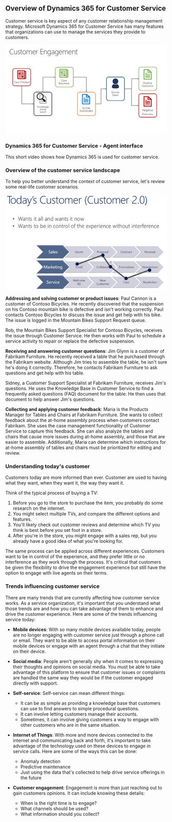 ## Overview of Dynamics 365 for Customer Service

Customer service is key aspect of any customer relationship management strategy. Microsoft Dynamics 365 for Customer Service has many features that organizations can use to manage the services they provide to customers.

![Customer engagement case flow](../media/customer-engagement.jpg)

### Dynamics 365 for Customer Service - Agent interface

This short video shows how Dynamics 365 is used for customer service.

### Overview of the customer service landscape

To help you better understand the context of customer service, let's review some real-life customer scenarios.

![Today's customer across sales, service, and marketing](../media/customer-engagement2.png)

**Addressing and solving customer or product issues**: Paul Cannon is a customer of Contoso Bicycles. He recently discovered that the suspension on his Contoso mountain bike is defective and isn't working correctly. Paul contacts Contoso Bicycles to discuss the issue and get help with his bike. The issue is logged in the Mountain Bikes Support Request queue. 

Rob, the Mountain Bikes Support Specialist for Contoso Bicycles, receives the issue through Customer Service. He then works with Paul to schedule a service activity to repair or replace the defective suspension.

**Receiving and answering customer questions**: Jim Glynn is a customer of Fabrikam Furniture. He recently received a table that he purchased through the Fabrikam website. Although Jim tries to assemble the table, he isn't sure he's doing it correctly. Therefore, he contacts Fabrikam Furniture to ask questions and get help with his table. 

Sidney, a Customer Support Specialist at Fabrikam Furniture, receives Jim's questions. He uses the Knowledge Base in Customer Service to find a frequently asked questions (FAQ) document for the table. He then uses that document to help answer Jim's questions.

**Collecting and applying customer feedback**: Maria is the Products Manager for Tables and Chairs at Fabrikam Furniture. She wants to collect feedback about the at-home assembly process when customers contact Fabrikam. She uses the case management functionality of Customer Service to capture this feedback. She can also analyze the tables and chairs that cause more issues during at-home assembly, and those that are easier to assemble. Additionally, Maria can determine which instructions for at-home assembly of tables and chairs must be prioritized for editing and review.

### Understanding today's customer
Customers today are more informed than ever. Customer are used to having what they want, when they want it, the way they want it. 
 
Think of the typical process of buying a TV:

1. Before you go to the store to purchase the item, you probably do some research on the internet.
1. You might select multiple TVs, and compare the different options and features.
1. You'll likely check out customer reviews and determine which TV you think is best before you set foot in a store.
1. After you're in the store, you might engage with a sales rep, but you already have a good idea of what you're looking for.

The same process can be applied across different experiences. Customers want to be in control of the experience, and they prefer little or no interference as they work through the process. It's critical that customers be given the flexibility to drive the engagement experience but still have the option to engage with live agents on their terms.

### Trends influencing customer service
There are many trends that are currently affecting how customer service works. As a service organization, it's important that you understand what those trends are and how you can take advantage of them to enhance and drive the customer experience. Here are some of the trends influencing service today:

- **Mobile devices**: With so many mobile devices available today, people are no longer engaging with customer service just through a phone call or email. They want to be able to access portal information on their mobile devices or engage with an agent through a chat that they initiate on their device. 
- **Social media**: People aren't generally shy when it comes to expressing their thoughts and opinions on social media. You must be able to take advantage of this platform to ensure that customer issues or complaints are handled the same way they would be if the customer engaged directly with support.
- **Self-service**: Self-service can mean different things:

    - It can be as simple as providing a knowledge base that customers can use to find answers to simple procedural questions. 
    - It can involve letting customers manage their accounts.
    - Sometimes, it can involve giving customers a way to engage with other customers who are in the same situation.

- **Internet of Things**: With more and more devices connected to the internet and communicating back and forth, it's important to take advantage of the technology used on these devices to engage in service calls. Here are some of the ways this can be done:

    - Anomaly detection
    - Predictive maintenance
    - Just using the data that's collected to help drive service offerings in the future

- **Customer engagement**: Engagement is more than just reaching out to gain customers opinions. It can include knowing these details:

    - When is the right time is to engage?
    - What channels should be used?
    - What information should you collect?